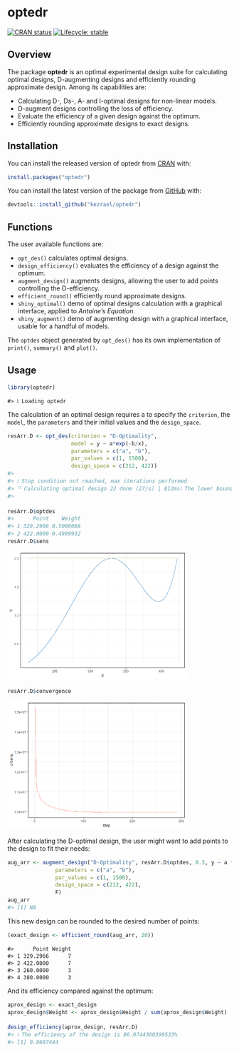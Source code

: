 
<!-- README.md is generated from README.Rmd. Please edit that file -->

# optedr

<!-- badges: start -->
<!-- use_this::use_cran_badge() -->
<!-- use_this::use_lifecycle_badge(stage) -->

[![CRAN
status](https://www.r-pkg.org/badges/version/optedr)](https://CRAN.R-project.org/package=optedr)
[![Lifecycle:
stable](https://img.shields.io/badge/lifecycle-stable-brightgreen.svg)](https://lifecycle.r-lib.org/articles/stages.html#stable)
<!-- badges: end -->

## Overview

The package **optedr** is an optimal experimental design suite for
calculating optimal designs, D-augmenting designs and efficiently
rounding approximate design. Among its capabilities are:

- Calculating D-, Ds-, A- and I-optimal designs for non-linear models.
- D-augment designs controlling the loss of efficiency.
- Evaluate the efficiency of a given design against the optimum.
- Efficiently rounding approximate designs to exact designs.

## Installation

You can install the released version of optedr from
[CRAN](https://CRAN.R-project.org) with:

``` r
install.packages("optedr")
```

You can install the latest version of the package from
[GitHub](https://github.com/) with:

``` r
devtools::install_github("kezrael/optedr")
```

## Functions

The user available functions are:

- `opt_des()` calculates optimal designs.
- `design_efficiency()` evaluates the efficiency of a design against the
  optimum.
- `augment_design()` augments designs, allowing the user to add points
  controlling the D-efficiency.
- `efficient_round()` efficiently round approximate designs.
- `shiny_optimal()` demo of optimal designs calculation with a graphical
  interface, applied to *Antoine’s Equation*.
- `shiny_augment()` demo of augmenting design with a graphical
  interface, usable for a handful of models.

The `optdes` object generated by `opt_des()` has its own implementation
of `print()`, `summary()` and `plot()`.

## Usage

``` r
library(optedr)
```

    #> ℹ Loading optedr

The calculation of an optimal design requires a to specify the
`criterion`, the `model`, the `parameters` and their initial values and
the `design_space`.

``` r
resArr.D <- opt_des(criterion = "D-Optimality",
                    model = y ~ a*exp(-b/x),
                    parameters = c("a", "b"),
                    par_values = c(1, 1500),
                    design_space = c(212, 422))
#> 
#> ℹ Stop condition not reached, max iterations performed
#> ⠙ Calculating optimal design 22 done (27/s) | 812msℹ The lower bound for efficiency is 99.9986396401789%
#>                                                     

resArr.D$optdes
#>      Point    Weight
#> 1 329.2966 0.5000068
#> 2 422.0000 0.4999932
resArr.D$sens
```

<img src="man/figures/README-unnamed-chunk-4-1.png" width="80%" />

``` r
resArr.D$convergence
```

<img src="man/figures/README-unnamed-chunk-4-2.png" width="80%" />

After calculating the D-optimal design, the user might want to add
points to the design to fit their needs:

``` r
aug_arr <- augment_design("D-Optimality", resArr.D$optdes, 0.3, y ~ a * exp(-b/x),
               parameters = c("a", "b"),
               par_values = c(1, 1500),
               design_space = c(212, 422),
               F)
aug_arr
#> [1] NA
```

This new design can be rounded to the desired number of points:

``` r
(exact_design <- efficient_round(aug_arr, 20))
```

    #>      Point Weight
    #> 1 329.2966      7
    #> 2 422.0000      7
    #> 3 260.0000      3
    #> 4 380.0000      3

And its efficiency compared against the optimum:

``` r
aprox_design <- exact_design
aprox_design$Weight <- aprox_design$Weight / sum(aprox_design$Weight)

design_efficiency(aprox_design, resArr.D)
#> ℹ The efficiency of the design is 86.0744360399533%
#> [1] 0.8607444
```
